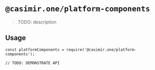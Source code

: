 # `@casimir.one/platform-components`

> TODO: description

## Usage

```
const platformComponents = require('@casimir.one/platform-components');

// TODO: DEMONSTRATE API
```
